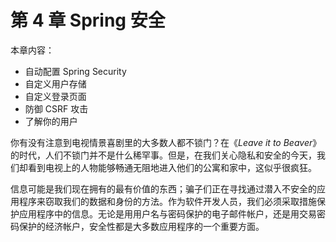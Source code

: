# 第 4 章 Spring 安全

本章内容：

- 自动配置 Spring Security
- 自定义用户存储
- 自定义登录页面
- 防御 CSRF 攻击
- 了解你的用户

你有没有注意到电视情景喜剧里的大多数人都不锁门？在《_Leave it to Beaver_》的时代，人们不锁门并不是什么稀罕事。但是，在我们关心隐私和安全的今天，我们却看到电视上的人物能够畅通无阻地进入他们的公寓和家中，这似乎很疯狂。

信息可能是我们现在拥有的最有价值的东西；骗子们正在寻找通过潜入不安全的应用程序来窃取我们的数据和身份的方法。作为软件开发人员，我们必须采取措施保护应用程序中的信息。无论是用用户名与密码保护的电子邮件帐户，还是用交易密码保护的经济帐户，安全性都是大多数应用程序的一个重要方面。
